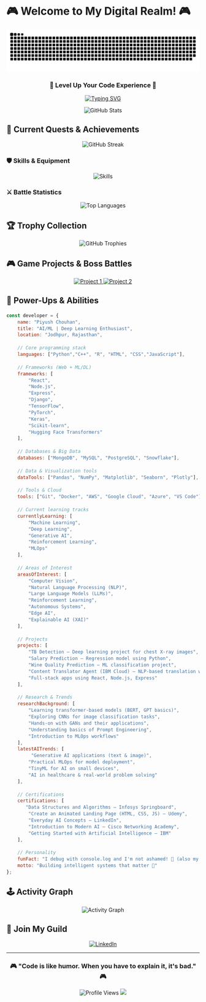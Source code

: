 # 🎮 Welcome to My Digital Realm! 🎮

<div align="center">
  
<!-- Animated Header -->
<img src="https://raw.githubusercontent.com/Platane/snk/output/github-contribution-grid-snake.svg" alt="Snake animation" />

### 🚀 Level Up Your Code Experience 🚀

<!-- Typing Animation -->
[![Typing SVG](https://readme-typing-svg.herokuapp.com?font=Fira+Code&pause=1000&color=00D9FF&center=true&vCenter=true&width=435&lines=Full+Stack+Developer+%F0%9F%92%BB;Game+Development+Enthusiast+%F0%9F%8E%AE;Open+Source+Contributor+%F0%9F%8C%9F;Always+Learning+New+Tech+%F0%9F%9A%80)](https://git.io/typing-svg)

<!-- Player Stats -->
<img src="https://github-readme-stats.vercel.app/api?username=iampiyushchouhan&show_icons=true&theme=radical&hide_border=true&bg_color=0D1117&title_color=00D9FF&icon_color=00D9FF&text_color=FFFFFF" alt="GitHub Stats" />

</div>

## 🎯 Current Quests & Achievements

<div align="center">

<!-- Achievement Badges -->
<img src="https://github-readme-streak-stats.herokuapp.com?user=iampiyushchouhan&theme=radical&hide_border=true&background=0D1117&stroke=00D9FF&ring=00D9FF&fire=FF6B35&currStreakLabel=00D9FF" alt="GitHub Streak" />

</div>

### 🛡️ Skills & Equipment

<div align="center">

<!-- Tech Stack with animations -->
<img src="https://skillicons.dev/icons?i=js,ts,react,nodejs,python,java,cpp,html,css,git,docker,aws,mongodb,mysql,firebase,figma&theme=dark" alt="Skills" />

</div>

### ⚔️ Battle Statistics

<div align="center">
  
<img src="https://github-readme-stats.vercel.app/api/top-langs/?username=iampiyushchouhan&layout=compact&theme=radical&hide_border=true&bg_color=0D1117&title_color=00D9FF&text_color=FFFFFF" alt="Top Languages" />

</div>

## 🏆 Trophy Collection

<div align="center">
  
<img src="https://github-profile-trophy.vercel.app/?username=iampiyushchouhan&theme=radical&no-frame=true&no-bg=true&margin-w=4&column=7" alt="GitHub Trophies" />

</div>

## 🎮 Game Projects & Boss Battles

<div align="center">

<!-- Repository Cards -->
<a href="https://github.com/iampiyushchouhan/tb-detection">
  <img src="https://github-readme-stats.vercel.app/api/pin/?username=iampiyushchouhan&repo=PROJECT_1&theme=radical&hide_border=true&bg_color=0D1117&title_color=00D9FF&text_color=FFFFFF" alt="Project 1" />
</a>

<a href="https://github.com/iampiyushchouhan/Salary-Prediction-2">
  <img src="https://github-readme-stats.vercel.app/api/pin/?username=iampiyushchouhan&repo=PROJECT_2&theme=radical&hide_border=true&bg_color=0D1117&title_color=00D9FF&text_color=FFFFFF" alt="Project 2" />
</a>

</div>

## 🌟 Power-Ups & Abilities

```javascript
const developer = {
    name: "Piyush Chouhan",
    title: "AI/ML | Deep Learning Enthusiast",
    location: "Jodhpur, Rajasthan",

    // Core programming stack
    languages: ["Python","C++", "R", "HTML", "CSS","JavaScript"],

    // Frameworks (Web + ML/DL)
    frameworks: [
        "React",
        "Node.js",
        "Express",
        "Django",
        "TensorFlow",
        "PyTorch",
        "Keras",
        "Scikit-learn",
        "Hugging Face Transformers"
    ],

    // Databases & Big Data
    databases: ["MongoDB", "MySQL", "PostgreSQL", "Snowflake"],

    // Data & Visualization tools
    dataTools: ["Pandas", "NumPy", "Matplotlib", "Seaborn", "Plotly"],

    // Tools & Cloud
    tools: ["Git", "Docker", "AWS", "Google Cloud", "Azure", "VS Code"],

    // Current learning tracks
    currentlyLearning: [
        "Machine Learning",
        "Deep Learning",
        "Generative AI",
        "Reinforcement Learning",
        "MLOps"
    ],

    // Areas of Interest
    areasOfInterest: [
        "Computer Vision",
        "Natural Language Processing (NLP)",
        "Large Language Models (LLMs)",
        "Reinforcement Learning",
        "Autonomous Systems",
        "Edge AI",
        "Explainable AI (XAI)"
    ],

    // Projects
    projects: [
        "TB Detection – Deep learning project for chest X-ray images",
        "Salary Prediction – Regression model using Python",
        "Wine Quality Prediction – ML classification project",
        "Content Translator Agent (IBM Cloud) – NLP-based translation with accuracy focus",
        "Full-stack apps using React, Node.js, Express"
    ],

    // Research & Trends
    researchBackground: [
        "Learning transformer-based models (BERT, GPT basics)",
        "Exploring CNNs for image classification tasks",
        "Hands-on with GANs and their applications",
        "Understanding basics of Prompt Engineering",
        "Introduction to MLOps workflows"
    ],
    latestAITrends: [
         "Generative AI applications (text & image)",
        "Practical MLOps for model deployment",
        "TinyML for AI on small devices",
        "AI in healthcare & real-world problem solving"
    ],

    // Certifications
    certifications: [
       "Data Structures and Algorithms – Infosys Springboard",
        "Create an Animated Landing Page (HTML, CSS, JS) – Udemy",
        "Everyday AI Concepts – LinkedIn",
        "Introduction to Modern AI – Cisco Networking Academy",
        "Getting Started with Artificial Intelligence – IBM"
    ],

    // Personality
    funFact: "I debug with console.log and I'm not ashamed! 🐛 (also my GPU cries during deep learning 😅)",
    motto: "Building intelligent systems that matter 🚀"
};
```


## 🕹️ Activity Graph

<div align="center">
  
<img src="https://github-readme-activity-graph.vercel.app/graph?username=iampiyushchouhan&bg_color=0D1117&color=00D9FF&line=00D9FF&point=FFFFFF&area=true&hide_border=true" alt="Activity Graph" />

</div>

## 💬 Join My Guild

<div align="center">

[![LinkedIn](https://img.shields.io/badge/LinkedIn-0077B5?style=for-the-badge&logo=linkedin&logoColor=white)](https://www.linkedin.com/in/iampiyushchouhan/)

</div>

---

<div align="center">

### 🎮 "Code is like humor. When you have to explain it, it's bad." 🎮

<img src="https://komarev.com/ghpvc/?username=iampiyushchouhan&color=00d9ff&style=for-the-badge" alt="Profile Views" />

<!-- Animated Footer -->
<img src="https://capsule-render.vercel.app/api?type=waving&color=gradient&customColorList=6,11,20&height=150&section=footer&animation=twinkling" />

</div>
